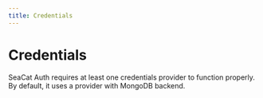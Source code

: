```yaml
---
title: Credentials
---
```


# Credentials

SeaCat Auth requires at least one credentials provider to function properly.
By default, it uses a provider with MongoDB backend.

